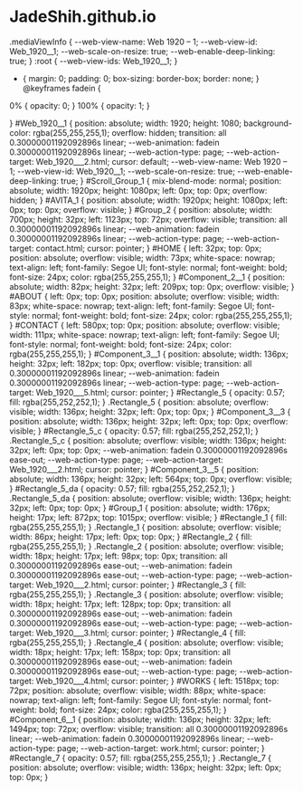 # JadeShih.github.io
 .mediaViewInfo {
  --web-view-name: Web 1920 – 1;
  --web-view-id: Web_1920__1;
  --web-scale-on-resize: true;
  --web-enable-deep-linking: true;
 }
 :root {
  --web-view-ids: Web_1920__1;
 }
 * {
  margin: 0;
  padding: 0;
  box-sizing: border-box;
  border: none;
 }
 @keyframes fadein {
 
  0% {
   opacity: 0;
  }
  100% {
   opacity: 1;
  }
 
 }
 #Web_1920__1 {
  position: absolute;
  width: 1920;
  height: 1080;
  background-color: rgba(255,255,255,1);
  overflow: hidden;
  transition: all 0.30000001192092896s linear;
  --web-animation: fadein 0.30000001192092896s linear;
  --web-action-type: page;
  --web-action-target: Web_1920___2.html;
  cursor: default;
  --web-view-name: Web 1920 – 1;
  --web-view-id: Web_1920__1;
  --web-scale-on-resize: true;
  --web-enable-deep-linking: true;
 }
 #Scroll_Group_1 {
  mix-blend-mode: normal;
  position: absolute;
  width: 1920px;
  height: 1080px;
  left: 0px;
  top: 0px;
  overflow: hidden;
 }
 #AVITA_1 {
  position: absolute;
  width: 1920px;
  height: 1080px;
  left: 0px;
  top: 0px;
  overflow: visible;
 }
 #Group_2 {
  position: absolute;
  width: 700px;
  height: 32px;
  left: 1123px;
  top: 72px;
  overflow: visible;
  transition: all 0.30000001192092896s linear;
  --web-animation: fadein 0.30000001192092896s linear;
  --web-action-type: page;
  --web-action-target: contact.html;
  cursor: pointer;
 }
 #HOME {
  left: 32px;
  top: 0px;
  position: absolute;
  overflow: visible;
  width: 73px;
  white-space: nowrap;
  text-align: left;
  font-family: Segoe UI;
  font-style: normal;
  font-weight: bold;
  font-size: 24px;
  color: rgba(255,255,255,1);
 }
 #Component_2__1 {
  position: absolute;
  width: 82px;
  height: 32px;
  left: 209px;
  top: 0px;
  overflow: visible;
 }
 #ABOUT {
  left: 0px;
  top: 0px;
  position: absolute;
  overflow: visible;
  width: 83px;
  white-space: nowrap;
  text-align: left;
  font-family: Segoe UI;
  font-style: normal;
  font-weight: bold;
  font-size: 24px;
  color: rgba(255,255,255,1);
 }
 #CONTACT {
  left: 580px;
  top: 0px;
  position: absolute;
  overflow: visible;
  width: 111px;
  white-space: nowrap;
  text-align: left;
  font-family: Segoe UI;
  font-style: normal;
  font-weight: bold;
  font-size: 24px;
  color: rgba(255,255,255,1);
 }
 #Component_3__1 {
  position: absolute;
  width: 136px;
  height: 32px;
  left: 182px;
  top: 0px;
  overflow: visible;
  transition: all 0.30000001192092896s linear;
  --web-animation: fadein 0.30000001192092896s linear;
  --web-action-type: page;
  --web-action-target: Web_1920___5.html;
  cursor: pointer;
 }
 #Rectangle_5 {
  opacity: 0.57;
  fill: rgba(255,252,252,1);
 }
 .Rectangle_5 {
  position: absolute;
  overflow: visible;
  width: 136px;
  height: 32px;
  left: 0px;
  top: 0px;
 }
 #Component_3__3 {
  position: absolute;
  width: 136px;
  height: 32px;
  left: 0px;
  top: 0px;
  overflow: visible;
 }
 #Rectangle_5_c {
  opacity: 0.57;
  fill: rgba(255,252,252,1);
 }
 .Rectangle_5_c {
  position: absolute;
  overflow: visible;
  width: 136px;
  height: 32px;
  left: 0px;
  top: 0px;
  --web-animation: fadein 0.30000001192092896s ease-out;
  --web-action-type: page;
  --web-action-target: Web_1920___2.html;
  cursor: pointer;
 }
 #Component_3__5 {
  position: absolute;
  width: 136px;
  height: 32px;
  left: 564px;
  top: 0px;
  overflow: visible;
 }
 #Rectangle_5_da {
  opacity: 0.57;
  fill: rgba(255,252,252,1);
 }
 .Rectangle_5_da {
  position: absolute;
  overflow: visible;
  width: 136px;
  height: 32px;
  left: 0px;
  top: 0px;
 }
 #Group_1 {
  position: absolute;
  width: 176px;
  height: 17px;
  left: 872px;
  top: 1015px;
  overflow: visible;
 }
 #Rectangle_1 {
  fill: rgba(255,255,255,1);
 }
 .Rectangle_1 {
  position: absolute;
  overflow: visible;
  width: 86px;
  height: 17px;
  left: 0px;
  top: 0px;
 }
 #Rectangle_2 {
  fill: rgba(255,255,255,1);
 }
 .Rectangle_2 {
  position: absolute;
  overflow: visible;
  width: 18px;
  height: 17px;
  left: 98px;
  top: 0px;
  transition: all 0.30000001192092896s ease-out;
  --web-animation: fadein 0.30000001192092896s ease-out;
  --web-action-type: page;
  --web-action-target: Web_1920___2.html;
  cursor: pointer;
 }
 #Rectangle_3 {
  fill: rgba(255,255,255,1);
 }
 .Rectangle_3 {
  position: absolute;
  overflow: visible;
  width: 18px;
  height: 17px;
  left: 128px;
  top: 0px;
  transition: all 0.30000001192092896s ease-out;
  --web-animation: fadein 0.30000001192092896s ease-out;
  --web-action-type: page;
  --web-action-target: Web_1920___3.html;
  cursor: pointer;
 }
 #Rectangle_4 {
  fill: rgba(255,255,255,1);
 }
 .Rectangle_4 {
  position: absolute;
  overflow: visible;
  width: 18px;
  height: 17px;
  left: 158px;
  top: 0px;
  transition: all 0.30000001192092896s ease-out;
  --web-animation: fadein 0.30000001192092896s ease-out;
  --web-action-type: page;
  --web-action-target: Web_1920___4.html;
  cursor: pointer;
 }
 #WORKS {
  left: 1518px;
  top: 72px;
  position: absolute;
  overflow: visible;
  width: 88px;
  white-space: nowrap;
  text-align: left;
  font-family: Segoe UI;
  font-style: normal;
  font-weight: bold;
  font-size: 24px;
  color: rgba(255,255,255,1);
 }
 #Component_6__1 {
  position: absolute;
  width: 136px;
  height: 32px;
  left: 1494px;
  top: 72px;
  overflow: visible;
  transition: all 0.30000001192092896s linear;
  --web-animation: fadein 0.30000001192092896s linear;
  --web-action-type: page;
  --web-action-target: work.html;
  cursor: pointer;
 }
 #Rectangle_7 {
  opacity: 0.57;
  fill: rgba(255,255,255,1);
 }
 .Rectangle_7 {
  position: absolute;
  overflow: visible;
  width: 136px;
  height: 32px;
  left: 0px;
  top: 0px;
 }

